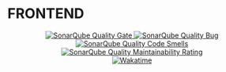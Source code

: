 # FRONTEND

<div align=center>
  <a href="https://sonarcloud.io/summary/new_code?id=electricilies_frontend">
    <img alt="SonarQube Quality Gate" src="https://sonarcloud.io/api/project_badges/measure?project=electricilies_frontend&metric=alert_status"/>
  </a>
  <a href="https://sonarcloud.io/summary/new_code?id=electricilies_frontend">
    <img alt="SonarQube Quality Bug" src="https://sonarcloud.io/api/project_badges/measure?project=electricilies_frontend&metric=bugs"/>
  </a>
  <a href="https://sonarcloud.io/summary/new_code?id=electricilies_frontend">
    <img alt="SonarQube Quality Code Smells" src="https://sonarcloud.io/api/project_badges/measure?project=electricilies_frontend&metric=code_smells"/>
  </a>
  <a href="https://sonarcloud.io/summary/new_code?id=electricilies_frontend">
    <img alt="SonarQube Quality Maintainability Rating" src="https://sonarcloud.io/api/project_badges/measure?project=electricilies_frontend&metric=sqale_rating"/>
  </a>
  <br />
  <a href="https://wakatime.com/badge/github/electricilies/frontend">
    <img alt="Wakatime" src="https://wakatime.com/badge/github/electricilies/frontend.svg"/>
  </a>
</div>

